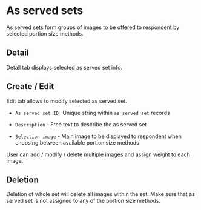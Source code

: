 # As served sets

As served sets form groups of images to be offered to respondent by selected portion size methods.

## Detail

Detail tab displays selected as served set info.

## Create / Edit

Edit tab allows to modify selected as served set.

- `As served set ID` -Unique string within `as served set` records

- `Description` - Free text to describe the as served set

- `Selection image` - Main image to be displayed to respondent when choosing between available portion size methods

User can add / modify / delete multiple images and assign weight to each image.

## Deletion

Deletion of whole set will delete all images within the set. Make sure that as served set is not assigned to any of the portion size methods.
